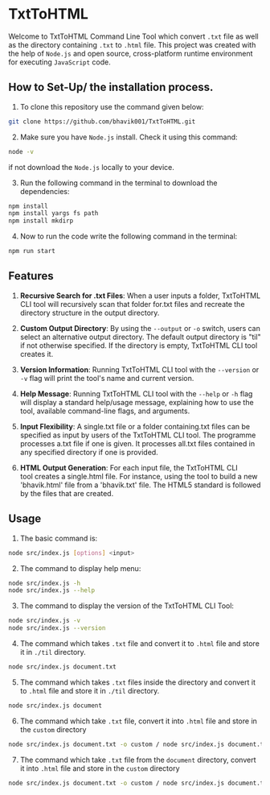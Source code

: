 # TxtToHTML

Welcome to TxtToHTML Command Line Tool which convert `.txt` file as well as the directory containing `.txt` to `.html` file. This project was created with the help of `Node.js` and open source, cross-platform runtime environment for executing `JavaScript` code.

## How to Set-Up/ the installation process.

1. To clone this repository use the command given below:

```bash
git clone https://github.com/bhavik001/TxtToHTML.git
```

2.  Make sure you have `Node.js` install. Check it using this command:

```bash
node -v
```

if not download the `Node.js` locally to your device.

3.  Run the following command in the terminal to download the dependencies:

```bash
npm install
npm install yargs fs path
npm install mkdirp
```

4. Now to run the code write the following command in the terminal:

```bash
npm run start
```

## Features

1. **Recursive Search for .txt Files**: When a user inputs a folder, TxtToHTML CLI tool will recursively scan that folder for.txt files and recreate the directory structure in the output directory.

2. **Custom Output Directory**: By using the `--output` or `-o` switch, users can select an alternative output directory. The default output directory is "til" if not otherwise specified. If the directory is empty, TxtToHTML CLI tool creates it.

3. **Version Information**: Running TxtToHTML CLI tool with the `--version` or `-v` flag will print the tool's name and current version.

4. **Help Message**: Running TxtToHTML CLI tool with the `--help` or `-h` flag will display a standard help/usage message, explaining how to use the tool, available command-line flags, and arguments.

5. **Input Flexibility**: A single.txt file or a folder containing.txt files can be specified as input by users of the TxtToHTML CLI tool. The programme processes a.txt file if one is given. It processes all.txt files contained in any specified directory if one is provided.

6. **HTML Output Generation**: For each input file, the TxtToHTML CLI tool creates a single.html file. For instance, using the tool to build a new 'bhavik.html' file from a 'bhavik.txt' file. The HTML5 standard is followed by the files that are created.

## Usage

1. The basic command is:
```bash
node src/index.js [options] <input>
```

2. The command to display help menu:
```bash
node src/index.js -h 
node src/index.js --help
```
3. The command to display the version of the TxtToHTML CLI Tool:
```bash
node src/index.js -v
node src/index.js --version
```
4. The command which takes `.txt` file and convert it to `.html` file and store it in `./til` directory.
```bash
node src/index.js document.txt
```
5. The command which takes `.txt` files inside the directory and convert it to `.html` file and store it in `./til` directory.
```bash
node src/index.js document
```
6. The command which take `.txt` file, convert it into `.html` file and store in the `custom` directory
```bash
node src/index.js document.txt -o custom / node src/index.js document.txt -output custom
```
7. The command which take `.txt` file from the `document` directory, convert it into `.html` file and store in the `custom` directory
```bash
node src/index.js document.txt -o custom / node src/index.js document.txt -output custom
```